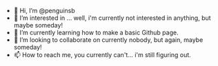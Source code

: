 - 👋 Hi, I’m @penguinsb
- 👀 I’m interested in ... well, i'm currently not interested in anything, but maybe someday!
- 🌱 I’m currently learning how to make a basic Github page.
- 💞️ I’m looking to collaborate on currently nobody, but again, maybe someday!
- 📫 How to reach me, you currently can't... i'm still figuring out.

<!---
penguinsb/penguinsb is a ✨ special ✨ repository because its `README.md` (this file) appears on your GitHub profile.
You can click the Preview link to take a look at your changes.
--->
